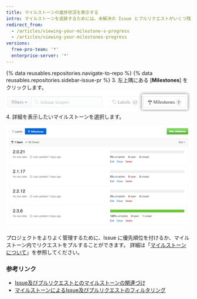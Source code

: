 ```yaml
---
title: マイルストーンの進捗状況を表示する
intro: マイルストーンを追跡するためには、未解決の Issue とプルリクエストがいくつ残っているかをよく理解しておく必要があります。
redirect_from:
  - /articles/viewing-your-milestone-s-progress
  - /articles/viewing-your-milestones-progress
versions:
  free-pro-team: '*'
  enterprise-server: '*'
---
```


{% data reusables.repositories.navigate-to-repo %}
{% data reusables.repositories.sidebar-issue-pr %}
3. 左上隅にある [**Milestones**] をクリックします。 ![Issue マイルストーンボタン](/assets/images/help/issues/issues_milestone_button.png)
4. 詳細を表示したいマイルストーンを選択します。

![Issue マイルストーンの概要](/assets/images/help/issues/issues_milestone_overview.png)

プロジェクトをよりよく管理するために、Issue に優先順位を付けるか、マイルストーン内でリクエストをプルすることができます。 詳細は「[マイルストーンについて](/articles/about-milestones#prioritizing-issues-and-pull-requests-in-milestones)」を参照してください。

### 参考リンク

* [Issue及びプルリクエストとのマイルストーンの関連づけ](/articles/associating-milestones-with-issues-and-pull-requests)
* [マイルストーンによるIssue及びプルリクエストのフィルタリング](/articles/filtering-issues-and-pull-requests-by-milestone)
